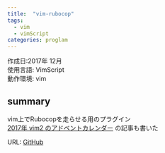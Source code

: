 ```yaml
---
title:  "vim-rubocop"
tags:
  - vim
  - vimScript
categories: proglam
---
```


作成日:2017年 12月  
使用言語:  VimScript  
動作環境:  vim

## summary  
vim上でRubocopを走らせる用のプラグイン  
[2017年 vim2 のアドベントカレンダー](https://qiita.com/723gt_m/items/c03caca2c10ae65188bc)  の記事も書いた 

URL: [GitHub](https://github.com/723gt/vim-rubocop)